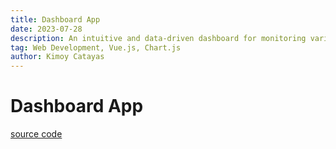 ```yaml
---
title: Dashboard App
date: 2023-07-28
description: An intuitive and data-driven dashboard for monitoring various metrics.
tag: Web Development, Vue.js, Chart.js
author: Kimoy Catayas
---
```


# Dashboard App

[source code](https://github.com/kimoycatayas/dashboard-app)
